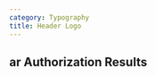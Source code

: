```yaml
---
category: Typography
title: Header Logo
---
```


<div class="docs-example">
    <h2 class="page-header page-header-brand">
    <div class="page-header-title">
        <span class="app-icon app-icon-black">ar</span> 
        Authorization Results
    </div>
    <div class="page-header-logo">
        <a href="http://www.example.com" class=" spaces-logo holderjs"></a>
    </div>
    </h2>
</div>
